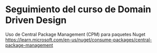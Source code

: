 # Seguimiento del curso de Domain Driven Design
Uso de Central Package Management (CPM) para paquetes Nuget
https://learn.microsoft.com/en-us/nuget/consume-packages/central-package-management